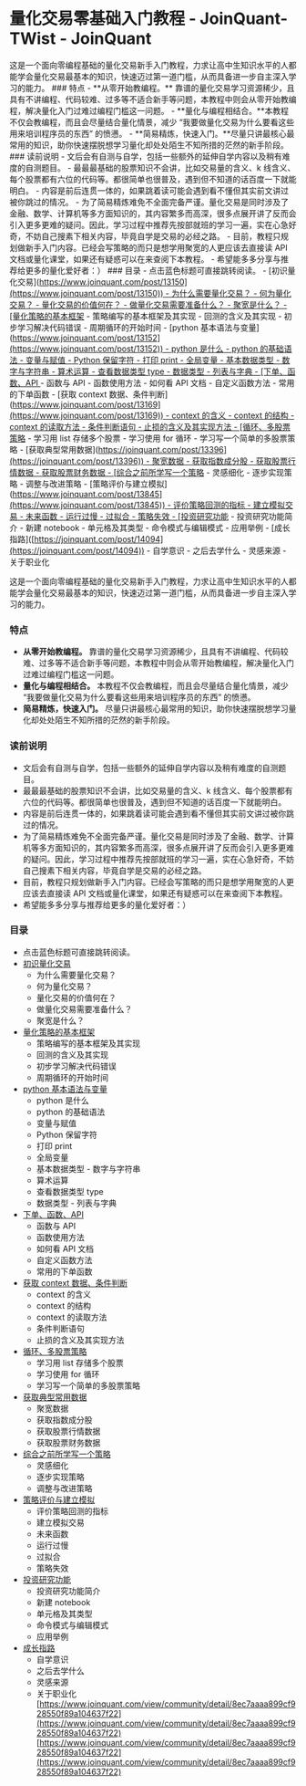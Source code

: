 # 量化交易零基础入门教程 - JoinQuant-TWist - JoinQuant
这是一个面向零编程基础的量化交易新手入门教程，力求让高中生知识水平的人都能学会量化交易最基本的知识，快速迈过第一道门槛，从而具备进一步自主深入学习的能力。 ### 特点 - \*\*从零开始教编程。\*\* 靠谱的量化交易学习资源稀少，且具有不讲编程、代码较难、过多等不适合新手等问题，本教程中则会从零开始教编程，解决量化入门过难过编程门槛这一问题。 - \*\*量化与编程相结合。\*\*本教程不仅会教编程，而且会尽量结合量化情景，减少 “我要做量化交易为什么要看这些用来培训程序员的东西” 的愤懑。 - \*\*简易精炼，快速入门。\*\*尽量只讲最核心最常用的知识，助你快速摆脱想学习量化却处处陌生不知所措的茫然的新手阶段。 ### 读前说明 - 文后会有自测与自学，包括一些额外的延伸自学内容以及稍有难度的自测题目。 - 最最最基础的股票知识不会讲，比如交易量的含义、k 线含义、每个股票都有六位的代码等。都很简单也很普及，遇到但不知道的话百度一下就能明白。 - 内容是前后连贯一体的，如果跳着读可能会遇到看不懂但其实前文讲过被你跳过的情况。 - 为了简易精炼难免不全面完备严谨。量化交易是同时涉及了金融、数学、计算机等多方面知识的，其内容繁多而高深，很多点展开讲了反而会引入更多更难的疑问。因此，学习过程中推荐先按部就班的学习一遍，实在心急好奇，不妨自己搜素下相关内容，毕竟自学是交易的必经之路。 - 目前，教程只规划做新手入门内容。已经会写策略的而只是想学用聚宽的人更应该去直接读 API 文档或量化课堂，如果还有疑惑可以在来查阅下本教程。 - 希望能多多分享与推荐给更多的量化爱好者：） ### 目录 - 点击蓝色标题可直接跳转阅读。 - \[初识量化交易]([https://www.joinquant.com/post/13150](https://www.joinquant.com/post/13150)) - 为什么需要量化交易？ - 何为量化交易？ - 量化交易的价值何在？ - 做量化交易需要准备什么？ - 聚宽是什么？ - \[量化策略的基本框架]([https://www.joinquant.com/post/13151](https://www.joinquant.com/post/13151)) - 策略编写的基本框架及其实现 - 回测的含义及其实现 - 初步学习解决代码错误 - 周期循环的开始时间 - \[python 基本语法与变量]([https://www.joinquant.com/post/13152](https://www.joinquant.com/post/13152)) - python 是什么 - python 的基础语法 - 变量与赋值 - Python 保留字符 - 打印 print - 全局变量 - 基本数据类型 - 数字与字符串 - 算术运算 - 查看数据类型 type - 数据类型 - 列表与字典 - \[下单、函数、API ]([https://www.joinquant.com/post/13153](https://www.joinquant.com/post/13153)) - 函数与 API - 函数使用方法 - 如何看 API 文档 - 自定义函数方法 - 常用的下单函数 - \[获取 context 数据、条件判断]([https://www.joinquant.com/post/13169](https://www.joinquant.com/post/13169)) - context 的含义 - context 的结构 - context 的读取方法 - 条件判断语句 - 止损的含义及其实现方法 - \[循环、多股票策略]([https://joinquant.com/post/13305](https://joinquant.com/post/13305)) - 学习用 list 存储多个股票 - 学习使用 for 循环 - 学习写一个简单的多股票策略 - \[获取典型常用数据]([https://joinquant.com/post/13396](https://joinquant.com/post/13396)) - 聚宽数据 - 获取指数成分股 - 获取股票行情数据 - 获取股票财务数据 - \[综合之前所学写一个策略]([https://joinquant.com/post/13724](https://joinquant.com/post/13724)) - 灵感细化 - 逐步实现策略 - 调整与改进策略 - \[策略评价与建立模拟]([https://www.joinquant.com/post/13845](https://www.joinquant.com/post/13845)) - 评价策略回测的指标 - 建立模拟交易 - 未来函数 - 运行过慢 - 过拟合 - 策略失效 - \[投资研究功能]([https://www.joinquant.com/post/13988](https://www.joinquant.com/post/13988)) - 投资研究功能简介 - 新建 notebook - 单元格及其类型 - 命令模式与编辑模式 - 应用举例 - \[成长指路]([https://joinquant.com/post/14094](https://joinquant.com/post/14094)) - 自学意识 - 之后去学什么 - 灵感来源 - 关于职业化

这是一个面向零编程基础的量化交易新手入门教程，力求让高中生知识水平的人都能学会量化交易最基本的知识，快速迈过第一道门槛，从而具备进一步自主深入学习的能力。

### 特点

-   **从零开始教编程。**  靠谱的量化交易学习资源稀少，且具有不讲编程、代码较难、过多等不适合新手等问题，本教程中则会从零开始教编程，解决量化入门过难过编程门槛这一问题。
-   **量化与编程相结合。** 本教程不仅会教编程，而且会尽量结合量化情景，减少 “我要做量化交易为什么要看这些用来培训程序员的东西” 的愤懑。
-   **简易精炼，快速入门。** 尽量只讲最核心最常用的知识，助你快速摆脱想学习量化却处处陌生不知所措的茫然的新手阶段。

### 读前说明

-   文后会有自测与自学，包括一些额外的延伸自学内容以及稍有难度的自测题目。
-   最最最基础的股票知识不会讲，比如交易量的含义、k 线含义、每个股票都有六位的代码等。都很简单也很普及，遇到但不知道的话百度一下就能明白。
-   内容是前后连贯一体的，如果跳着读可能会遇到看不懂但其实前文讲过被你跳过的情况。
-   为了简易精炼难免不全面完备严谨。量化交易是同时涉及了金融、数学、计算机等多方面知识的，其内容繁多而高深，很多点展开讲了反而会引入更多更难的疑问。因此，学习过程中推荐先按部就班的学习一遍，实在心急好奇，不妨自己搜素下相关内容，毕竟自学是交易的必经之路。
-   目前，教程只规划做新手入门内容。已经会写策略的而只是想学用聚宽的人更应该去直接读 API 文档或量化课堂，如果还有疑惑可以在来查阅下本教程。
-   希望能多多分享与推荐给更多的量化爱好者：）

### 目录

-   点击蓝色标题可直接跳转阅读。
-   [初识量化交易](https://www.joinquant.com/post/13150)
    -   为什么需要量化交易？
    -   何为量化交易？
    -   量化交易的价值何在？
    -   做量化交易需要准备什么？
    -   聚宽是什么？
-   [量化策略的基本框架](https://www.joinquant.com/post/13151)
    -   策略编写的基本框架及其实现
    -   回测的含义及其实现
    -   初步学习解决代码错误
    -   周期循环的开始时间
-   [python 基本语法与变量](https://www.joinquant.com/post/13152)
    -   python 是什么
    -   python 的基础语法
    -   变量与赋值
    -   Python 保留字符
    -   打印 print
    -   全局变量
    -   基本数据类型 - 数字与字符串
    -   算术运算
    -   查看数据类型 type
    -   数据类型 - 列表与字典
-   [下单、函数、API](https://www.joinquant.com/post/13153)
    -   函数与 API
    -   函数使用方法
    -   如何看 API 文档
    -   自定义函数方法
    -   常用的下单函数
-   [获取 context 数据、条件判断](https://www.joinquant.com/post/13169)
    -   context 的含义
    -   context 的结构
    -   context 的读取方法
    -   条件判断语句
    -   止损的含义及其实现方法
-   [循环、多股票策略](https://joinquant.com/post/13305)
    -   学习用 list 存储多个股票
    -   学习使用 for 循环
    -   学习写一个简单的多股票策略
-   [获取典型常用数据](https://joinquant.com/post/13396)
    -   聚宽数据
    -   获取指数成分股
    -   获取股票行情数据
    -   获取股票财务数据
-   [综合之前所学写一个策略](https://joinquant.com/post/13724)
    -   灵感细化
    -   逐步实现策略
    -   调整与改进策略
-   [策略评价与建立模拟](https://www.joinquant.com/post/13845)
    -   评价策略回测的指标
    -   建立模拟交易
    -   未来函数
    -   运行过慢
    -   过拟合
    -   策略失效
-   [投资研究功能](https://www.joinquant.com/post/13988)
    -   投资研究功能简介
    -   新建 notebook
    -   单元格及其类型
    -   命令模式与编辑模式
    -   应用举例
-   [成长指路](https://joinquant.com/post/14094)
    -   自学意识
    -   之后去学什么
    -   灵感来源
    -   关于职业化 
        [https://www.joinquant.com/view/community/detail/8ec7aaaa899cf928550f89a104637f22](https://www.joinquant.com/view/community/detail/8ec7aaaa899cf928550f89a104637f22) 
        [https://www.joinquant.com/view/community/detail/8ec7aaaa899cf928550f89a104637f22](https://www.joinquant.com/view/community/detail/8ec7aaaa899cf928550f89a104637f22)
